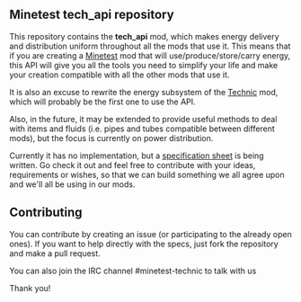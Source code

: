 Minetest **tech_api** repository
----------------------------

This repository contains the **tech_api** mod, which makes energy delivery and
distribution uniform throughout all the mods that use it. This means that if you
are creating a [Minetest](http://www.minetest.net/) mod that will
use/produce/store/carry energy, this API will give you all the tools you need to
simplify your life and make your creation compatible with all the other mods
that use it.

It is also an excuse to rewrite the energy subsystem of the
[Technic](https://github.com/minetest-mods/technic) mod, which will probably be
the first one to use the API.

Also, in the future, it may be extended to provide useful methods to deal with
items and fluids (i.e. pipes and tubes compatible between different mods), but
the focus is currently on power distribution.

Currently it has no implementation, but a [specification sheet](/docs/specifications.md)
is being written. Go check it out and feel free to contribute with your ideas,
requirements or wishes, so that we can build something we all agree upon and
we'll all be using in our mods.

## Contributing

You can contribute by creating an issue (or participating to the already open
ones). If you want to help directly with the specs, just fork the repository
and make a pull request.

You can also join the IRC channel #minetest-technic to talk with us

Thank you!
